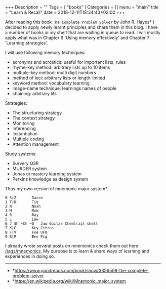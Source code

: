 +++
Description = ""
Tags = [
  "books"
]
Categories = []
menu = "main"
title = "Learn & Recall"
date = 2018-12-11T18:34:43+02:00
+++

After reading this book `The Complete Problem Solver` by John R. Hayes* I decided
to apply newly learnt principles and share them in this blog.
I have a number of books in my shelf that are waiting in queue to read.
I will mostly apply what was in Chapter 6 'Using memory effectively'
and Chapter 7 'Learning strategies'.

I will use following memory techniques:

 - acronyms and acrostics: useful for important lists, rules
 - rhyme-key method: arbitrary lists up to 10 items
 - multiple-key method: multi digit numbers
 - method of loci: arbitrary lists or length limited
 - keyword method: vocabulary learning
 - image-name technique: learnings names of people
 - chaining: arbitrary lits

Strategies:

 - The structuring strategy
 - The context strategy
 - Monitoring
 - Inferencing
 - Instantiation
 - Multiple coding
 - Attention management

Study systems:

 - Survery Q3R
 - MURDER system
 - Jones et mastery learning system
 - Perkins knowledge as design system

Thus my own version of mnemonic major system*.

```
0 S|Z 		Sauce
1 T|D 		Tie
2 N 		Noah
3 M 		Mum
4 R 		Ray
5 L 		Law
6 J Sh ~Ch ~G 	Jaw Guitar Chemtrail shell
7 K|C 		Key Citrus
8 F|V 		Foe UFO
9 B|P 		Bee Pig
```

I already wrote several posts on mnemonics check them out here [/tags/mnemonics](/tags/mnemonics/).
My purpose is to learn & share ways of learning and experiences in doing so.

----
  - *https://www.goodreads.com/book/show/3356509-the-complete-problem-solver
  - *https://en.wikipedia.org/wiki/Mnemonic_major_system
